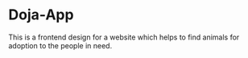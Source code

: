 # Doja-App
This is a frontend design for a website which helps to find animals for adoption to the people in need.

